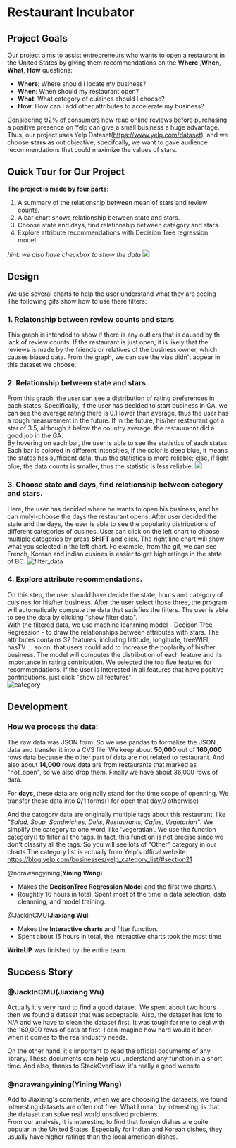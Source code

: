 # Restaurant Incubator
 
## Project Goals
Our project aims to assist entrepreneurs who wants to open a restaurant in the United States by giving them recommendations on the **Where** ,**When**, **What**, **How** questions:
- **Where**: Where should I locate my business?
- **When**: When should my restaurant open? 
- **What**: What category of cuisines should I choose?
- **How**: How can I add other attributes to accelerate my business? 

Considering 92% of consumers now read online reviews before purchasing, a positive presence on Yelp can give a small business a huge advantage. Thus, our project uses Yelp Dataset(https://www.yelp.com/dataset), and we choose **stars** as out objective, specifcally, we want to gave audience recommendations that could maximize the values of stars. 

<!-- Our project use Yelp data to help a user to see the stars in different states/provinces in North America. The user can choose the **state** and **days** in which he/she want to open a restaurant. Then the project will show the rating of different categories in selected state and days. At last the user needs to decide which **state.** he/she want to open the restaurant. Then we use a **DecisionTree Regression** to find the features that infuluence the rate of the stars. The user can decide whether to invest on these features to provide better services. -->

## Quick Tour for Our Project
**The project is made by four parts:**
1. A summary of the relationship between mean of stars and review counts.
2. A bar chart shows relationship between state and stars. 
3. Choose state and days, find relationship between category and stars.
4. Explore attribute recommendations with Decision Tree regression model.

*hint: we also have checkbox to show the data*
![](imagefiles/overview.jpg)

## Design
We use several charts to help the user understand what they are seeing\
The following gifs show how to use there filters:
### 1. Relatonship between review counts and stars 
This graph is intended to show if there is any outliers that is caused by th lack of review counts. If the restaurant is just open, it is likely that the reviews is made by the friends or relatives of the business owner, which causes biased data. From the graph, we can see the vias didn't appear in this dataset we choose. 
### 2. Relationship between state and stars. 
From this graph, the user can see a distribution of rating preferences in each states. Specifically, if the user has decided to start business in GA, we can see the average rating there is 0.1 lower than average, thus the user has a rough measurement in the future. If in the future, his/her restaurant got a star of 3.5, although it below the country average, the restaurannt did a good job in the GA. \
By hovering on each bar, the user is able to see the statistics of each states. Each bar is colored in different intensities, if the color is deep blue, it means the states has sufficient data, thus the statistics is more reliable; else, if light blue, the data counts is smaller, thus the statistic is less reliable.
![](imagefiles/choose_state.png)
### 3. Choose state and days, find relationship between category and stars.
Here, the user has decided where he wants to open his business, and he can mulyi-choose the days the restaurant opens. After user decided the state and the days, the user is able to see the popularity distributions of different categories of cusines. 
User can click on the left chart to choose multiple categories by press **SHIFT** and click. The right line chart will show what you selected in the left chart.
Fo example, from the gif, we can see French, Korean and indian cusines is easier to get high ratings in the state of BC. 
![filter_data](imagefiles/filter_data.gif)

### 4. Explore attribute recommendations. 
On this step, the user should have decide the state, hours and category of cuisines for his/her business. After the user select those three, the program will automatically compute the data that satisfies the filters. The user is able to see the data by clicking "show filter data". \
With the filtered data, we use machine leanrning model - Decison Tree Regression - to draw the relationships between attributes with stars. The attributes contains 37 features, including latitude, longitude, freeWIFI, hasTV ... so on, that users could add to increase the poplarity of his/her business. The model will computes the distribution of each feature and its importance in rating contribution. We selected the top five features for recommendations. If the user is interested in all features that have positive contributions, just click "show all features".  
![category](imagefiles/choose_category.gif)

<!-- TODO: **A rationale for your design decisions.** How did you choose your particular visual encodings and interaction techniques? What alternatives did you consider and how did you arrive at your ultimate choices? -->

## Development

### How we process the data:
The raw data was JSON form. So we use pandas to formalize the JSON data and transfer it into a CVS file. We keep about **50,000** out of **160,000** rows data because the other part of data are not related to restaurant. And also about **14,000** rows data are from restaurants that marked as "not_open", so we also drop them. Finally we have about 36,000 rows of data.

 For **days**, these data are originally stand for the time scope of openning. We transfer these data into **0/1** forms(1 for open that day,0 otherwise)

And the catogory data are originally multiple tags about this restaurant, like *"Salad, Soup, Sandwiches, Delis, Restaurants, Cafes, Vegetarian"*. We simplify the category to one word, like 'vegeratian'. We use the function category() to filter all the tags. In fact, this function is not precise since we don't classify all the tags. So you will see lots of "Other" category in our charts.The category list is actually from Yelp's offical website:
https://blog.yelp.com/businesses/yelp_category_list/#section21


@norawangyining(**Yining Wang**) 
- Makes the **DecisonTree Regression Model** and the first two charts.\
- Roughtly 16 hours in total. Spent most of the time in data selection, data cleanning, and model training.

@JackInCMU(**Jiaxiang Wu**) 
- Makes the **Interactive charts** and filter function.
- Spent about 15 hours in total, the interactive charts took the most time

**WriteUP** was finished by the entire team.


<!-- TODO: **An overview of your development process.** Describe how the work was split among the team members. Include a commentary on the development process, including answers to the following questions: Roughly how much time did you spend developing your application (in people-hours)? What aspects took the most time? -->

## Success Story
### @JackInCMU(**Jiaxiang Wu**) 

Actually it's very hard to find a good dataset. We spent about two hours then we found a dataset that was acceptable. Also, the dataset has lots fo N/A and we have to clean the dataset first. It was tough for me to deal with the 160,000 rows of data at first. I can imagine how hard would it been when it comes to the real industry needs.

On the other hand, it's important to read the official documents of any library. These documents can help you understand any function in a short time. And also, thanks to StackOverFlow, it's really a good website.

### @norawangyining(**Yining Wang**) 
Add to Jiaxiang's comments, when we are choosing the datasets, we found interesting datasets are often not free. What I mean by interesting, is that the dataset can solve real world unsolved problems. \
From our analysis, it is interesting to find that foreign dishes are quite popular in the United States. Especially for Indian and Korean dishes, they usually have higher ratings than the local american dishes. 

<!-- TODO:  **A success story of your project.** Describe an insight or discovery you gain with your application that relates to the goals of your project. -->
